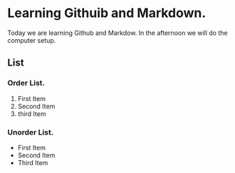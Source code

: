# Learning Githuib and Markdown.

Today we are learning Github and Markdow. In the afternoon we will do the computer setup.


## List

### Order List.
1. First Item
2. Second Item
3. third Item

### Unorder List.
- First Item
- Second Item
- Third Item
